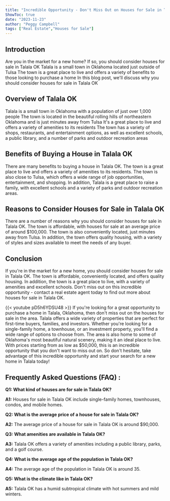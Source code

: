 ```yaml
---
title: "Incredible Opportunity - Don't Miss Out on Houses for Sale in Talala OK!"
ShowToc: true 
date: "2023-11-23"
author: "Peggy Campbell" 
tags: ["Real Estate","Houses for Sale"]
---
```

## Introduction
Are you in the market for a new home? If so, you should consider houses for sale in Talala OK Talala is a small town in Oklahoma located just outside of Tulsa The town is a great place to live and offers a variety of benefits to those looking to purchase a home In this blog post, we'll discuss why you should consider houses for sale in Talala OK

## Overview of Talala OK
Talala is a small town in Oklahoma with a population of just over 1,000 people The town is located in the beautiful rolling hills of northeastern Oklahoma and is just minutes away from Tulsa It's a great place to live and offers a variety of amenities to its residents The town has a variety of shops, restaurants, and entertainment options, as well as excellent schools, a public library, and a number of parks and outdoor recreation areas

## Benefits of Buying a House in Talala OK
There are many benefits to buying a house in Talala OK. The town is a great place to live and offers a variety of amenities to its residents. The town is also close to Tulsa, which offers a wide range of job opportunities, entertainment, and shopping. In addition, Talala is a great place to raise a family, with excellent schools and a variety of parks and outdoor recreation areas.

## Reasons to Consider Houses for Sale in Talala OK
There are a number of reasons why you should consider houses for sale in Talala OK. The town is affordable, with houses for sale at an average price of around $100,000. The town is also conveniently located, just minutes away from Tulsa. In addition, the town offers quality housing, with a variety of styles and sizes available to meet the needs of any buyer.

## Conclusion
If you're in the market for a new home, you should consider houses for sale in Talala OK. The town is affordable, conveniently located, and offers quality housing. In addition, the town is a great place to live, with a variety of amenities and excellent schools. Don't miss out on this incredible opportunity - contact a real estate agent today to find out more about houses for sale in Talala OK.

{{< youtube pD5h6YDSU48 >}} 
If you're looking for a great opportunity to purchase a home in Talala, Oklahoma, then don't miss out on the houses for sale in the area. Talala offers a wide variety of properties that are perfect for first-time buyers, families, and investors. Whether you're looking for a single-family home, a townhouse, or an investment property, you'll find a wide range of options to choose from. The area is also home to some of Oklahoma's most beautiful natural scenery, making it an ideal place to live. With prices starting from as low as $50,000, this is an incredible opportunity that you don't want to miss out on. So don't hesitate, take advantage of this incredible opportunity and start your search for a new home in Talala today!

## Frequently Asked Questions (FAQ) :
**Q1: What kind of houses are for sale in Talala OK?**

**A1:** Houses for sale in Talala OK include single-family homes, townhouses, condos, and mobile homes.

**Q2: What is the average price of a house for sale in Talala OK?**

**A2:** The average price of a house for sale in Talala OK is around $90,000.

**Q3: What amenities are available in Talala OK?**

**A3:** Talala OK offers a variety of amenities including a public library, parks, and a golf course.

**Q4: What is the average age of the population in Talala OK?**

**A4:** The average age of the population in Talala OK is around 35.

**Q5: What is the climate like in Talala OK?**

**A5:** Talala OK has a humid subtropical climate with hot summers and mild winters.



